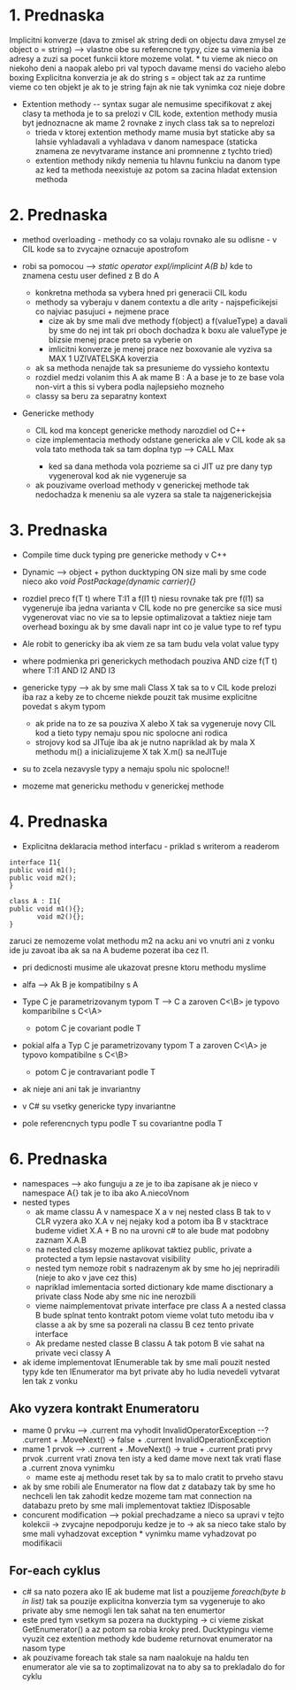 # 1. Prednaska
Implicitni konverze (dava to zmisel ak string dedi on objectu dava zmysel ze object o = string) --> vlastne obe su referencne typy, cize sa vimenia iba adresy a zuzi sa pocet funkcii ktore mozeme volat.
    * tu vieme ak nieco on niekoho deni a naopak alebo pri val typoch davame mensi do vacieho alebo boxing
Explicitna konverzia je ak do string s = object tak az za runtime vieme co ten objekt je ak to je string fajn ak nie tak vynimka coz nieje dobre

* Extention methody -- syntax sugar ale nemusime specifikovat z akej clasy ta methoda je to sa prelozi v CIL kode, extention methody musia byt jednoznacne ak mame 2 rovnake z inych class tak sa to neprelozi
    * trieda v ktorej extention methody mame musia byt staticke aby sa lahsie vyhladavali a vyhladava v danom namespace (staticka znamena ze nevytvarame instance ani promnenne z tychto tried)
    * extention methody nikdy nemenia tu hlavnu funkciu na danom type az ked ta methoda neexistuje az potom sa zacina hladat extension methoda

# 2. Prednaska
* method overloading - methody co sa volaju rovnako ale su odlisne - v CIL kode sa to zvycajne oznacuje apostrofom
* robi sa pomocou --> *static operator expl/implicint A(B b)* kde to znamena cestu user defined z B do A
    * konkretna methoda sa vybera hned pri generacii CIL kodu
    * methody sa vyberaju v danem contextu a dle arity - najspeficikejsi co najviac pasujuci + nejmene prace
        * cize ak by sme mali dve methody f(object) a f(valueType) a davali by sme do nej int tak pri oboch dochadza k boxu ale valueType je blizsie menej prace preto sa vyberie on
        * imlicitni konverze je menej prace nez boxovanie ale vyziva sa MAX 1 UZIVATELSKA koverzia
    * ak sa methoda nenajde tak sa presunieme do vyssieho kontextu
    * rozdiel medzi volanim this A ak mame B : A a base je to ze base vola non-virt a this si vybera podla najlepsieho mozneho
    * classy sa beru za separatny kontext

* Genericke methody
    * CIL kod ma koncept genericke methody narozdiel od C++
    * cize implementacia methody odstane genericka ale v CIL kode ak sa vola tato methoda tak sa tam doplna typ --> CALL Max<int>
        * ked sa dana methoda vola pozrieme sa ci JIT uz pre dany typ vygeneroval kod ak nie vygeneruje sa
    * ak pouzivame overload methody v generickej methode tak nedochadza k meneniu sa ale vyzera sa stale ta najgenerickejsia

# 3. Prednaska
* Compile time duck typing pre genericke methody v C++
* Dynamic --> object + python ducktyping ON size mali by sme code nieco ako *void PostPackage(dynamic carrier){}*

* rozdiel preco f<T>(T t) where T:I1 a f(I1 t) niesu rovnake tak pre f(I1) sa vygeneruje iba jedna varianta v CIL kode no pre genercike sa sice musi vygenerovat viac no vie sa to lepsie optimalizovat a taktiez nieje tam overhead boxingu ak by sme davali napr int co je value type to ref typu
* Ale robit to genericky iba ak viem ze sa tam budu vela volat value typy
* where podmienka pri generickych methodach pouziva AND cize f<T>(T t) where T:I1 AND I2 AND I3
* genericke typy --> ak by sme mali Class X<T> tak sa to v CIL kode prelozi iba raz a keby ze to chceme niekde pouzit tak musime explicitne povedat s akym typom
    * ak pride na to ze sa pouziva X<string> alebo X<int> tak sa vygeneruje novy CIL kod a tieto typy nemaju spou nic spolocne ani rodica
    * strojovy kod sa JITuje iba ak je nutno napriklad ak by mala X<T> methodu m() a inicializujeme X<int> tak X<int>.m() sa neJITuje
* su to zcela nezavysle typy a nemaju spolu nic spolocne!!
* mozeme mat genericku methodu v generickej methode

# 4. Prednaska
* Explicitna deklaracia method interfacu - priklad s writerom a readerom

```
interface I1{
public void m1();
public void m2();
}

class A : I1{
public void m1(){};
       void m2(){};
}
```
zaruci ze nemozeme volat methodu m2 na acku ani vo vnutri ani z vonku ide ju zavoat iba ak sa na A budeme pozerat iba cez I1.
* pri dedicnosti musime ale ukazovat presne ktoru methodu myslime

* alfa --> Ak B je kompatibilny s A
* Type C je parametrizovanym typom T --> C<T> a zaroven C<\B> je typovo komparibilne s C<\A> 
    * potom C je covariant podle T
* pokial alfa a Typ C je parametrizovany typom T a zaroven C<\A> je typovo kompatibilne s C<\B>
    * potom C je contravariant podle T
* ak nieje ani ani tak je invariantny

* v C# su vsetky genericke typy invariantne
* pole referencnych typu podle T su covariantne podla T

# 6. Prednaska
* namespaces --> ako funguju a ze je to iba zapisane ak je nieco v namespace A{} tak je to iba ako A.niecoVnom
* nested types
    * ak mame classu A v namespace X a v nej nested class B tak to v CLR vyzera ako X.A v nej nejaky kod a potom iba B v stacktrace budeme vidiet X.A + B no na urovni c# to ale bude mat podobny zaznam X.A.B
    * na nested classy mozeme aplikovat taktiez public, private a protected a tym lepsie nastavovat visibility
    * nested tym nemoze robit s nadrazenym ak by sme ho jej nepriradili (nieje to ako v jave cez this)
    * napriklad imlementacia sorted dictionary kde mame disctionary a private class Node aby sme nic ine nerozbili
    * vieme naimplementovat private interface pre class A a nested classa B bude splnat tento kontrakt potom vieme volat tuto metodu iba v classe a ak by sme sa pozerali na classu B cez tento private interface
    * Ak predame nested classe B classu A tak potom B vie sahat na private veci classy A
* ak ideme implementovat IEnumerable tak by sme mali pouzit nested typy kde ten IEnumerator ma byt private aby ho ludia nevedeli vytvarat len tak z vonku
## Ako vyzera kontrakt Enumeratoru
* mame 0 prvku --> .current ma vyhodit InvalidOperatorException
               --? .current + .MoveNext() -> false + .current InvalidOperationException
* mame 1 prvok --> .current + .MoveNext() -> true + .current prati prvy prvok .current vrati znova ten isty a ked dame move next tak vrati flase a .current znova vynimku
     * mame este aj methodu reset tak by sa to malo cratit to prveho stavu
* ak by sme robili ale Enumerator na flow dat z databazy tak by sme ho nechceli len tak zahodit kedze mozeme tam mat connection na databazu preto by sme mali implementovat taktiez IDisposable
* concurent modification --> pokial prechadzame a nieco sa upravi v tejto kolekcii -> zvycajne nepodporuju kedze je to -> ak sa nieco take stalo by sme mali vyhadzovat exception
      * vynimku mame vyhadzovat po modifikacii
## For-each cyklus
* c# sa nato pozera ako IE<T> ak budeme mat list<int> a pouzijeme *foreach(byte b in list<int>)* tak sa pouzije explicitna konverzia tym sa vygeneruje to ako private aby sme nemogli len tak sahat na ten enumertor
* este pred tym vsetkym sa pozera na ducktyping -> ci vieme ziskat GetEnumerator() a az potom sa robia kroky pred. Ducktypingu vieme vyuzit cez extention methody kde budeme returnovat enumerator na nasom type
* ak pouzivame foreach tak stale sa nam naalokuje na haldu ten enumerator ale vie sa to zoptimalizovat na to aby sa to prekladalo do for cyklu
